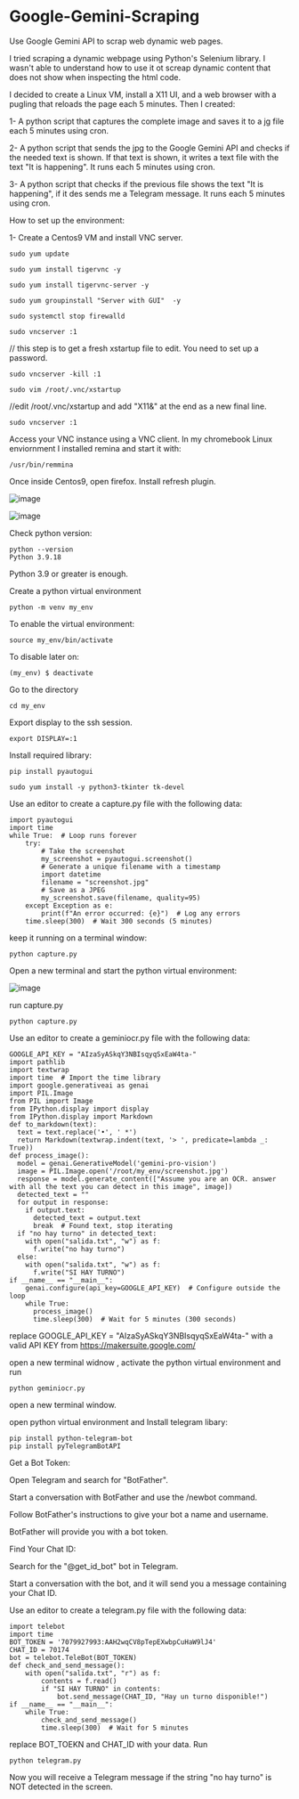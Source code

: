# Google-Gemini-Scraping
Use Google Gemini API to scrap web dynamic web pages.

I tried scraping a dynamic webpage using Python's Selenium library. I wasn't able to understand how to use it ot screap dynamic content that does not show when inspecting the html code.

I decided to create a Linux VM, install a X11 UI, and a web browser with a pugling that reloads the page each 5 minutes.
Then I created:

1- A python script that captures the complete image and saves it to a jg file each 5 minutes using cron.

2- A python script that sends the jpg to the Google Gemini API and checks if the needed text is shown. If that text is shown, it writes a text file with the text "It is happening". It runs each 5 minutes using cron.

3- A python script that checks if the previous file shows the text "It is happening", if it des sends me a Telegram message. It runs each 5 minutes using cron.

How to set up the environment:

1- Create a Centos9 VM and install VNC server.

    sudo yum update

    sudo yum install tigervnc -y

    sudo yum install tigervnc-server -y

    sudo yum groupinstall "Server with GUI"  -y

    sudo systemctl stop firewalld

    sudo vncserver :1

// this step is to get a fresh xstartup file to edit. You need to set up a password.

    sudo vncserver -kill :1

    sudo vim /root/.vnc/xstartup

//edit /root/.vnc/xstartup and add "X11&" at the end as a new final line.

    sudo vncserver :1

Access your VNC instance using a VNC client. In my chromebook Linux enviornment I installed remina and start it with:

    /usr/bin/remmina

Once inside Centos9, open firefox. Install refresh plugin.

![image](https://github.com/maitas44/Google-Gemini-Scraping/assets/46689794/85a1eb37-31c2-4ef2-b8ab-cf9976cd4a7d)

![image](https://github.com/maitas44/Google-Gemini-Scraping/assets/46689794/94df6afe-5ceb-44bb-b86b-7c066b4c8fcf)

Check python version:

    python --version
    Python 3.9.18

Python 3.9 or greater is enough.

Create a python virtual environment

    python -m venv my_env

To enable the virtual environment:

    source my_env/bin/activate

To disable later on:

    (my_env) $ deactivate

Go to the directory

    cd my_env

Export display to the ssh session.

    export DISPLAY=:1

Install required library:

    pip install pyautogui

    sudo yum install -y python3-tkinter tk-devel 

Use an editor to create a capture.py file with the following data:

    import pyautogui
    import time
    while True:  # Loop runs forever
        try:
            # Take the screenshot
            my_screenshot = pyautogui.screenshot()
            # Generate a unique filename with a timestamp
            import datetime
            filename = "screenshot.jpg"
            # Save as a JPEG 
            my_screenshot.save(filename, quality=95)
        except Exception as e:
            print(f"An error occurred: {e}")  # Log any errors
        time.sleep(300)  # Wait 300 seconds (5 minutes)

keep it running on a terminal window:

    python capture.py

Open a new terminal and start the python virtual environment:

![image](https://github.com/maitas44/Google-Gemini-Scraping/assets/46689794/92cf9746-5957-4aee-93a1-cf7bf8e238c8)

run capture.py

    python capture.py

Use an editor to create a geminiocr.py file with the following data:

    GOOGLE_API_KEY = "AIzaSyASkqY3NBIsqyqSxEaW4ta-"
    import pathlib
    import textwrap
    import time  # Import the time library
    import google.generativeai as genai
    import PIL.Image
    from PIL import Image
    from IPython.display import display
    from IPython.display import Markdown
    def to_markdown(text):
      text = text.replace('•', ' *')
      return Markdown(textwrap.indent(text, '> ', predicate=lambda _: True))
    def process_image():
      model = genai.GenerativeModel('gemini-pro-vision')
      image = PIL.Image.open('/root/my_env/screenshot.jpg')
      response = model.generate_content(["Assume you are an OCR. answer with all the text you can detect in this image", image])
      detected_text = ""
      for output in response:
        if output.text:
          detected_text = output.text
          break  # Found text, stop iterating
      if "no hay turno" in detected_text:
        with open("salida.txt", "w") as f:
          f.write("no hay turno")
      else:
        with open("salida.txt", "w") as f:
          f.write("SI HAY TURNO")
    if __name__ == "__main__": 
        genai.configure(api_key=GOOGLE_API_KEY)  # Configure outside the loop 
        while True:
          process_image()
          time.sleep(300)  # Wait for 5 minutes (300 seconds)

replace GOOGLE_API_KEY = "AIzaSyASkqY3NBIsqyqSxEaW4ta-" with a valid API KEY from https://makersuite.google.com/

open a new terminal widnow , activate the python virtual environment and run

    python geminiocr.py

open a new terminal window.

open python virtual environment and Install telegram libary:

    pip install python-telegram-bot 
    pip install pyTelegramBotAPI

Get a Bot Token:

Open Telegram and search for "BotFather".

Start a conversation with BotFather and use the /newbot command.

Follow BotFather's instructions to give your bot a name and username.

BotFather will provide you with a bot token.

Find Your Chat ID:

Search for the "@get_id_bot" bot in Telegram.

Start a conversation with the bot, and it will send you a message containing your Chat ID.

Use an editor to create a telegram.py file with the following data:

    import telebot
    import time
    BOT_TOKEN = '7079927993:AAH2wqCV8pTepEXwbpCuHaW9lJ4'
    CHAT_ID = 70174
    bot = telebot.TeleBot(BOT_TOKEN)
    def check_and_send_message():
        with open("salida.txt", "r") as f:
            contents = f.read()
            if "SI HAY TURNO" in contents:
                bot.send_message(CHAT_ID, "Hay un turno disponible!")  
    if __name__ == "__main__":
        while True:
            check_and_send_message()
            time.sleep(300)  # Wait for 5 minutes 

replace BOT_TOEKN and CHAT_ID with your data. Run

    python telegram.py

Now you will receive a Telegram message if the string "no hay turno" is NOT detected in the screen.
